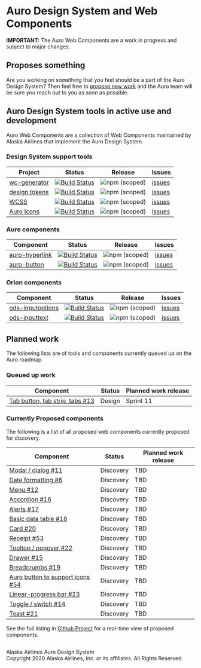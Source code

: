 # Auro Design System and Web Components

__IMPORTANT:__ The Auro Web Components are a work in progress and subject to major changes.

## Proposes something

Are you working on something that you feel should be a part of the Auro Design System? Then feel free to [propose new work](https://github.com/AlaskaAirlines/auro_docs/issues/new?assignees=blackfalcon&labels=Status%3A+In+discovery&template=new_wc.md&title=) and the Auro team will be sure you reach out to you as soon as possible. 

## Auro Design System tools in active use and development 

Auro Web Components are a collection of Web Components maintained by Alaska Airlines that implement the Auro Design System.

### Design System support tools

| Project | Status | Release | Issues |
|---|---|---|---|
| [wc-generator](https://github.com/AlaskaAirlines/WC-Generator) | [![Build Status](https://travis-ci.org/AlaskaAirlines/WC-Generator.svg?branch=master)](https://travis-ci.org/AlaskaAirlines/WC-Generator) | ![npm (scoped)](https://img.shields.io/npm/v/@alaskaairux/wc-generator.svg?color=orange) | [issues](https://github.com/AlaskaAirlines/WC-Generator/issues) |
| [design tokens](https://github.com/AlaskaAirlines/OrionDesignTokens) | [![Build Status](https://travis-ci.org/AlaskaAirlines/AuroDesignTokens.svg?branch=master)](https://travis-ci.org/AlaskaAirlines/OrionDesignTokens) | ![npm (scoped)](https://img.shields.io/npm/v/@alaskaairux/orion-design-tokens.svg?color=orange) | [issues](https://github.com/AlaskaAirlines/OrionDesignTokens/issues) |
| [WCSS](https://github.com/AlaskaAirlines/WebCoreStyleSheets) | [![Build Status](https://travis-ci.org/AlaskaAirlines/WebCoreStyleSheets.svg?branch=master)](https://travis-ci.org/AlaskaAirlines/WebCoreStyleSheets) | ![npm (scoped)](https://img.shields.io/npm/v/@alaskaairux/orion-web-core-style-sheets.svg?color=orange) | [issues](https://github.com/AlaskaAirlines/WebCoreStyleSheets/issues) |
| [Auro Icons](https://github.com/AlaskaAirlines/Icons) | [![Build Status](https://travis-ci.org/AlaskaAirlines/Icons.svg?branch=master)](https://travis-ci.org/AlaskaAirlines/OrionIcons) | ![npm (scoped)](https://img.shields.io/npm/v/@alaskaairux/orion-icons.svg?color=orange) | [issues](https://github.com/AlaskaAirlines/OrionIcons/issues) |

### Auro components

| Component | Status | Release | Issues |
|---|---|---|---|
| [auro-hyperlink](https://github.com/AlaskaAirlines/ods-hyperlink/) | [![Build Status](https://travis-ci.org/AlaskaAirlines/ods-hyperlink.svg?branch=master)](https://travis-ci.org/AlaskaAirlines/ods-hyperlink) | ![npm (scoped)](https://img.shields.io/npm/v/@alaskaairux/ods-hyperlink.svg?color=orange) | [issues](https://github.com/AlaskaAirlines/ods-hyperlink/issues) |
| [auro-button](https://github.com/AlaskaAirlines/ods-button) | [![Build Status](https://travis-ci.org/AlaskaAirlines/ods-button.svg?branch=master)](https://travis-ci.org/AlaskaAirlines/ods-button) | ![npm (scoped)](https://img.shields.io/npm/v/@alaskaairux/ods-button.svg?color=orange) | [issues](https://github.com/AlaskaAirlines/ods-button/issues) |

### Orion components

| Component | Status | Release | Issues |
|---|---|---|---|
| [ods-inputoptions](https://github.com/AlaskaAirlines/ods-inputoptions) | [![Build Status](https://travis-ci.org/AlaskaAirlines/ods-inputoptions.svg?branch=master)](https://travis-ci.org/AlaskaAirlines/OrionStatelessComponents__ods-inputoptions) | ![npm (scoped)](https://img.shields.io/npm/v/@alaskaairux/ods-inputoptions.svg?color=orange) | [issues](https://github.com/AlaskaAirlines/ods-inputoptions/issues) |
| [ods-inputtext](https://github.com/AlaskaAirlines/ods-inputtext) | [![Build Status](https://travis-ci.org/AlaskaAirlines/ods-inputtext.svg?branch=master)](https://travis-ci.org/AlaskaAirlines/OrionStatelessComponents__ods-inputtext) | ![npm (scoped)](https://img.shields.io/npm/v/@alaskaairux/ods-inputtext.svg?color=orange) | [issues](https://github.com/AlaskaAirlines/ods-inputtext/issues) |

## Planned work

The following lists are of tools and components currently queued up on the Auro roadmap. 

### Queued up work

|Component|Status|Planned work release|
|---|---|---|
|[Tab button, tab strip, tabs #13](https://github.com/AlaskaAirlines/auro_docs/issues/13)|Design|Sprint 11|


### Currently Proposed components

The following is a list of all proposed web components currently proposed for discovery.

|Component|Status|Planned work release|
|---|---|---|
|[Modal / dialog #11](https://github.com/AlaskaAirlines/auro_docs/issues/11)|Discovery|TBD|
|[Date formatting #6](https://github.com/AlaskaAirlines/ods-inputtext/issues/6)|Discovery|TBD|
|[Menu #12](https://github.com/AlaskaAirlines/auro_docs/issues/12)|Discovery|TBD|
|[Accordion #16](https://github.com/AlaskaAirlines/auro_docs/issues/16)|Discovery|TBD|
|[Alerts #17](https://github.com/AlaskaAirlines/auro_docs/issues/17)|Discovery|TBD|
|[Basic data table #18](https://github.com/AlaskaAirlines/auro_docs/issues/18)|Discovery|TBD|
|[Card #20](https://github.com/AlaskaAirlines/auro_docs/issues/20)|Discovery|TBD|
|[Receipt #53](https://github.com/AlaskaAirlines/auro_docs/issues/53)|Discovery|TBD|
|[Tooltop / popover #22](https://github.com/AlaskaAirlines/auro_docs/issues/22)|Discovery|TBD|
|[Drawer #15](https://github.com/AlaskaAirlines/auro_docs/issues/15)|Discovery|TBD|
|[Breadcrumbs #19](https://github.com/AlaskaAirlines/auro_docs/issues/19)|Discovery|TBD|
|[Auro button to support icons #54](https://github.com/AlaskaAirlines/ods-button/issues/54)|Discovery|TBD|
|[Linear-progress bar #23](https://github.com/AlaskaAirlines/auro_docs/issues/23)|Discovery|TBD|
|[Toggle / switch #14](https://github.com/AlaskaAirlines/auro_docs/issues/14)|Discovery|TBD|
|[Toast #21](https://github.com/AlaskaAirlines/auro_docs/issues/21)|Discovery|TBD|


See the full listing in [Github Project](https://github.com/AlaskaAirlines/auro_docs/issues?q=is%3Aopen+is%3Aissue+label%3A%22Status%3A+In+discovery%22) for a real-time view of proposed components.





##

<footer>
Alaska Airlines Auro Design System<br>
Copyright 2020 Alaska Airlines, Inc. or its affiliates. All Rights Reserved.
</footer>
